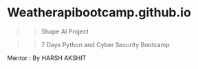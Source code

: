 # Weatherapibootcamp.github.io

>> Shape AI Project

>> 7 Days Python and Cyber Security Bootcamp
   
   Mentor : By HARSH AKSHIT
